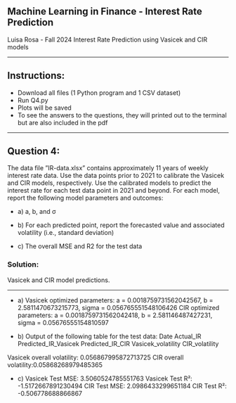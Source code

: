 ## Machine Learning in Finance - Interest Rate Prediction
Luisa Rosa - Fall 2024
Interest Rate Prediction using Vasicek and CIR models

---
## Instructions:
+ Download all files (1 Python program and 1 CSV dataset)
+ Run Q4.py
+ Plots will be saved
+ To see the answers to the questions, they will printed out to the terminal but are also included in the pdf

---
## Question 4: 
The data file ”IR-data.xlsx” contains approximately 11 years of weekly interest rate data. Use the data points prior to 2021 to calibrate the Vasicek and CIR models, respectively.
Use the calibrated models to predict the interest rate for each test data point in 2021 and beyond. For each model, report the following model parameters and outcomes:

*   a) a, b, and σ

*   b) For each predicted point, report the forecasted value and associated volatility (i.e., standard deviation)

*   c) The overall MSE and R2 for the test data

### Solution:
Vasicek and CIR model predictions.

---

*  a) Vasicek optimized parameters: a = 0.0018759731562042567, b = 2.5811470673215773, sigma = 0.056765551548106426
  CIR optimized parameters: a = 0.0018759731562042418, b = 2.581146487427231, sigma = 0.05676555154810597


*  b) Output of the following table for the test data:
  Date  Actual_IR  Predicted_IR_Vasicek  Predicted_IR_CIR  Vasicek_volatility  CIR_volatility


  Vasicek overall volatility: 0.056867995872713725
  CIR overall volatility:0.05868268979485365


*  c) Vasicek Test MSE: 3.5060524785551763
  Vasicek Test R²: -1.5172667891230494
  CIR Test MSE: 2.0986433299651184
  CIR Test R²: -0.506778688866867

